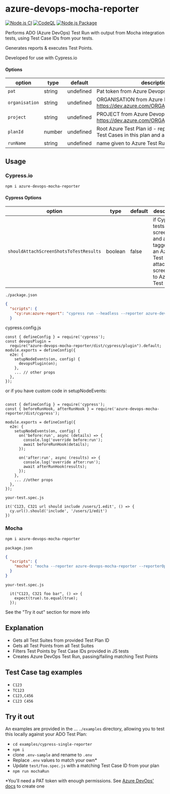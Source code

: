 # azure-devops-mocha-reporter

[![Node.js CI](https://github.com/talkthinkdo/azure-devops-mocha-reporter/actions/workflows/node.js.yml/badge.svg)](https://github.com/talkthinkdo/azure-devops-mocha-reporter/actions/workflows/node.js.yml) [![CodeQL](https://github.com/talkthinkdo/azure-devops-mocha-reporter/actions/workflows/codeql.yml/badge.svg)](https://github.com/talkthinkdo/azure-devops-mocha-reporter/actions/workflows/codeql.yml) [![Node.js Package](https://github.com/talkthinkdo/azure-devops-mocha-reporter/actions/workflows/npm-publish.yml/badge.svg)](https://github.com/talkthinkdo/azure-devops-mocha-reporter/actions/workflows/npm-publish.yml)

Performs ADO (Azure DevOps) Test Run with output from Mocha integration tests, using Test Case IDs from your tests.

Generates reports & executes Test Points.

Developed for use with Cypress.io

#### Options
| option | type | default | description |
| --- | --- | --- | --- |
| `pat` | string | undefined | Pat token from Azure Devops* | 
| `organisation` | string | undefined | ORGANISATION from Azure Devops url: https://dev.azure.com/ORGANISATION/PROJECT | 
| `project` | string | undefined | PROJECT from Azure Devops url: https://dev.azure.com/ORGANISATION/PROJECT | 
| `planId` | number | undefined | Root Azure Test Plan id - reporter will find any Test Cases in this plan and all nested Test Suites | 
| `runName` | string | undefined | name given to Azure Test Run | 

## Usage

### Cypress.io

```bash
npm i azure-devops-mocha-reporter
```

#### Cypress Options
| option | type | default | description |
| --- | --- | --- | --- |
| `shouldAttachScreenShotsToTestResults` | boolean | false | if Cypress tests create screenshots and are tagged with an Azure Test Case, attaches screenshot to Azure Test Result |

`./package.json`
```JSON
{
  "scripts": {
    "cy:run:azure-report": "cypress run --headless --reporter azure-devops-mocha-reporter --reporterOptions pat={pat},organisation={organisation},project={project},planId={planId},runName={runName},shouldAttachScreenShotsToTestResults={shouldAttachScreenShotsToTestResults} --config defaultCommandTimeout=10000"
  }
```

cypress.config.js
```JS
const { defineConfig } = require('cypress');
const devopsPlugin =
  require("azure-devops-mocha-reporter/dist/cypress/plugin").default;
module.exports = defineConfig({
  e2e: {
    setupNodeEvents(on, config) {
      devopsPlugin(on);
    },
    ... // other props
  },
});
```

or if you have custom code in setupNodeEvents:
```JS

const { defineConfig } = require('cypress');
const { beforeRunHook, afterRunHook } = require('azure-devops-mocha-reporter/dist/cypress');

module.exports = defineConfig({
  e2e: {
    setupNodeEvents(on, config) {
      on('before:run', async (details) => {
        console.log('override before:run');
        await beforeRunHook(details);
      });

      on('after:run', async (results) => {
        console.log('override after:run');
        await afterRunHook(results);
      });
    },
    ... //other props
  },
});
```

`your-test.spec.js`
```JS
it('C123, C321 url should include /users/1.edit', () => {
  cy.url().should('include', '/users/1/edit')
})
```

### Mocha
```bash
npm i azure-devops-mocha-reporter
```

`package.json`
```JSON
{
  "scripts": {
    "mocha": "mocha --reporter azure-devops-mocha-reporter --reporterOptions 'pat={pat},organisation={organisation},project={project},planId={planId},runName={runName}'"
  }
}
```
`your-test.spec.js`
```JS
  it("C123, C321 foo bar", () => {
    expect(true).to.equal(true);
  });
```
See the "Try it out" section for more info

## Explanation

- Gets all Test Suites from provided Test Plan ID 
- Gets all Test Points from all Test Suites
- Filters Test Points by Test Case IDs provided in JS tests
- Creates Azure DevOps Test Run, passing/failing matching Test Points

## Test Case tag examples
- `C123`
- `TC123`
- `C123,C456`
- `C123 C456`

## Try it out

An examples are provided in the ... `./examples` directory, allowing you to test this locally against your ADO Test Plan:
- `cd examples/cypress-single-reporter`
- `npm i`
- clone `.env-sample` and rename to `.env`
- Replace `.env` values to match your own*
- Update `test/foo.spec.js` with a matching Test Case ID from your plan
- `npm run mochaRun`



*You'll need a PAT token with enough permissions. See [Azure DevOps' docs](https://learn.microsoft.com/en-us/azure/devops/organizations/accounts/use-personal-access-tokens-to-authenticate?view=azure-devops&tabs=Windows) to create one
